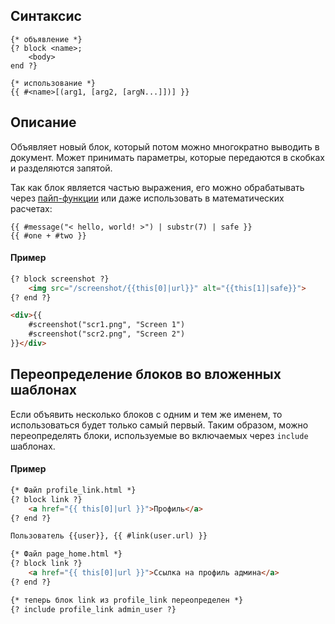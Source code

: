 ## Синтаксис
```
{* объявление *}
{? block <name>;
	<body>
end ?}
```
```
{* использование *}
{{ #<name>[(arg1, [arg2, [argN...]])] }}
```

## Описание
Объявляет новый блок, который потом можно многократно выводить в документ. Может принимать параметры, которые передаются в скобках и разделяются запятой.

Так как блок является частью выражения, его можно обрабатывать через [пайп-функции](../pipe-functions.md) или даже использовать в математических расчетах:
```
{{ #message("< hello, world! >") | substr(7) | safe }}
{{ #one + #two }}
```

#### Пример
```html
{? block screenshot ?}
	<img src="/screenshot/{{this[0]|url}}" alt="{{this[1]|safe}}">
{? end ?}

<div>{{
	#screenshot("scr1.png", "Screen 1")
	#screenshot("scr2.png", "Screen 2")
}}</div>
```

## Переопределение блоков во вложенных шаблонах
Если объявить несколько блоков с одним и тем же именем, то использоваться будет только самый первый. Таким образом, можно переопределять блоки, используемые во включаемых через `include` шаблонах.

#### Пример
```html
{* Файл profile_link.html *}
{? block link ?}
	<a href="{{ this[0]|url }}">Профиль</a>
{? end ?}

Пользователь {{user}}, {{ #link(user.url) }}

{* Файл page_home.html *}
{? block link ?}
	<a href="{{ this[0]|url }}">Ссылка на профиль админа</a>
{? end ?}

{* теперь блок link из profile_link переопределен *}
{? include profile_link admin_user ?}
```
